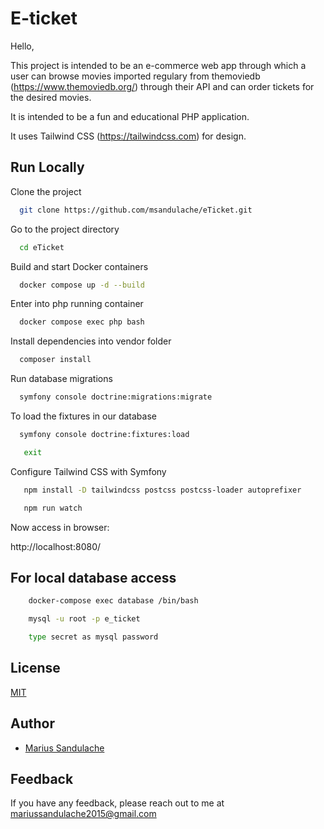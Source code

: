 
# E-ticket

Hello,


This project is intended to be an e-commerce web app through which a user can browse movies imported regulary from themoviedb (https://www.themoviedb.org/) through their API and can order tickets for the desired movies.

It is intended to be a fun and educational PHP application.

It uses Tailwind CSS (https://tailwindcss.com) for design.


## Run Locally

Clone the project

```bash
  git clone https://github.com/msandulache/eTicket.git
```

Go to the project directory

```bash
  cd eTicket
```

Build and start Docker containers

```bash
  docker compose up -d --build
```

Enter into php running container

```bash
  docker compose exec php bash
```

Install dependencies into vendor folder

```bash
  composer install
```

Run database migrations

```bash
  symfony console doctrine:migrations:migrate
```

To load the fixtures in our database

```bash
  symfony console doctrine:fixtures:load
```

```bash
   exit
```

Configure Tailwind CSS with Symfony

```bash
   npm install -D tailwindcss postcss postcss-loader autoprefixer
```

```bash
   npm run watch
```

Now access in browser:

http://localhost:8080/


## For local database access

```bash
    docker-compose exec database /bin/bash
```

```bash
    mysql -u root -p e_ticket
```

```bash
    type secret as mysql password
```

## License

[MIT](https://choosealicense.com/licenses/mit/)


## Author

- [Marius Sandulache](https://github.com/msandulache)


## Feedback

If you have any feedback, please reach out to me at mariussandulache2015@gmail.com

